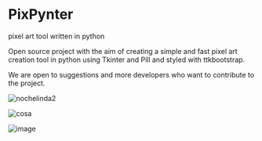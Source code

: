 # PixPynter
pixel art tool written in python


Open source project with the aim of creating a simple and fast pixel art creation tool in python using Tkinter and Pill and styled with ttkbootstrap.

We are open to suggestions and more developers who want to contribute to the project.

![nochelinda2](https://user-images.githubusercontent.com/86579760/229386582-7d41ba57-de39-4fc7-90ee-330d12434c69.png)


![cosa](https://user-images.githubusercontent.com/86579760/229386643-f56048b7-3b63-4cd6-85fb-1de6ced6f650.png)



![image](https://github.com/rc4000/PixPynter/assets/86579760/9158e2bd-41b6-4312-bdb0-701a50337a7a)





